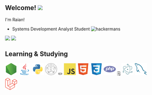 ## Welcome! <img widht="30" height="30" src="https://cdn.7tv.app/emote/62ecdb337eb97266a4870227/4x.webp">
I'm Raian!
- Systems Development Analyst Student <img alt="hackermans" src="https://cdn.7tv.app/emote/60b2876f4f32610f15bfc5dc/1x.webp" width="25" height="-25">

<img width="40%" src="https://github-readme-stats.vercel.app/api?username=raianwz&show_icons=true&theme=tokyonight&include_all_commits=true&count_private=true">
<img width="40%" src="https://github-readme-stats.vercel.app/api/top-langs/?username=raianwz&layout=compact&langs_count=5&theme=tokyonight">

## Learning & Studying
<div>
<img witdh="40" height="40" src="https://github.com/devicons/devicon/blob/master/icons/nodejs/nodejs-original.svg" alt="nodejs">
<img witdh="40" height="40" src="https://raw.githubusercontent.com/devicons/devicon/master/icons/java/java-original.svg" alt="java">
<img witdh="40" height="40" src="https://raw.githubusercontent.com/devicons/devicon/master/icons/python/python-original.svg" alt="python">
<img witdh="40" height="40" src="https://github.com/devicons/devicon/blob/master/icons/rust/rust-line.svg" alt="rust">
✏️
<img witdh="40" height="40" src="https://raw.githubusercontent.com/devicons/devicon/master/icons/javascript/javascript-original.svg" alt="javascript">
<img witdh="40" height="40" src="https://raw.githubusercontent.com/devicons/devicon/master/icons/html5/html5-original.svg" alt="HTML5">
<img witdh="40" height="40" src="https://raw.githubusercontent.com/devicons/devicon/master/icons/css3/css3-original.svg" alt="CSS3">
<img witdh="40" height="40" src="https://raw.githubusercontent.com/devicons/devicon/1119b9f84c0290e0f0b38982099a2bd027a48bf1/icons/php/php-plain.svg" alt="PHP">
🗒️
<img witdh="40" height="40" src="https://raw.githubusercontent.com/devicons/devicon/master/icons/electron/electron-original.svg" alt="Electron">
<img witdh="40" height="40" src="https://raw.githubusercontent.com/devicons/devicon/master/icons/mysql/mysql-original.svg" alt="MySQL">
<img witdh="40" height="40" src="https://raw.githubusercontent.com/devicons/devicon/master/icons/laravel/laravel-original.svg" alt="Laravel PHP">
</div>
